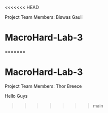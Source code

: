 <<<<<<< HEAD

Project Team Members: Biswas Gauli
# MacroHard-Lab-3
=======
# MacroHard-Lab-3
Project Team Members: 
Thor Breece

Hello Guys
>>>>>>> main
